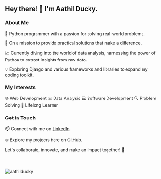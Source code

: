## Hey there! 👋 I'm Aathil Ducky.

### About Me

🐍 Python programmer with a passion for solving real-world problems.

🚀 On a mission to provide practical solutions that make a difference.

📈 Currently diving into the world of data analysis, harnessing the power of Python to extract insights from raw data.

💡 Exploring Django and various frameworks and libraries to expand my coding toolkit.

### My Interests

🌐 Web Development
📊 Data Analysis
💻 Software Development
🔍 Problem Solving
🌱 Lifelong Learner

### Get in Touch

📫 Connect with me on [LinkedIn](https://www.linkedin.com/in/aathil-ducky-95b12a218)

🌐 Explore my projects here on GitHub.

Let's collaborate, innovate, and make an impact together! 💪

###

<br>
<p align="left"> <img src="https://komarev.com/ghpvc/?username=aathilducky&label=Profile%20views&color=0e75b6&style=flat" alt="aathilducky" /> </p>
<br>
